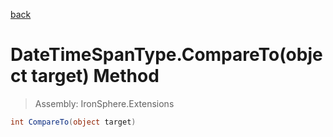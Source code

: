 ﻿

[back](/IronSphere.Extensions/types/DateTimeSpanType)

# DateTimeSpanType.CompareTo(object target) Method

> Assembly: IronSphere.Extensions

```csharp
int CompareTo(object target)
```



 